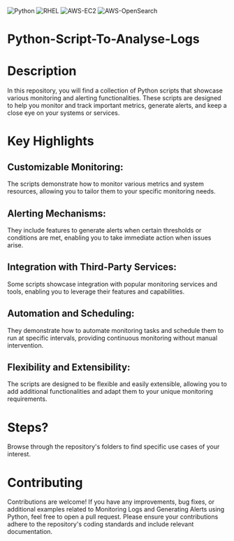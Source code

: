 ![Python](https://img.shields.io/badge/Python-v3.11.x-FFD43B) ![RHEL](https://img.shields.io/badge/RHEL-v9.x-CC0000) ![AWS-EC2](https://img.shields.io/badge/AWS-EC2-FF9900) ![AWS-OpenSearch](https://img.shields.io/badge/AWS-OpenSearch-11009E)


# Python-Script-To-Analyse-Logs

# Description
In this repository, you will find a collection of Python scripts that showcase various monitoring and alerting functionalities. These scripts are designed to help you monitor and track important metrics, generate alerts, and keep a close eye on your systems or services.

# Key Highlights
## Customizable Monitoring:
The scripts demonstrate how to monitor various metrics and system resources, allowing you to tailor them to your specific monitoring needs.

## Alerting Mechanisms: 
They include features to generate alerts when certain thresholds or conditions are met, enabling you to take immediate action when issues arise.

## Integration with Third-Party Services: 
Some scripts showcase integration with popular monitoring services and tools, enabling you to leverage their features and capabilities.

## Automation and Scheduling: 
They demonstrate how to automate monitoring tasks and schedule them to run at specific intervals, providing continuous monitoring without manual intervention.

## Flexibility and Extensibility: 
The scripts are designed to be flexible and easily extensible, allowing you to add additional functionalities and adapt them to your unique monitoring requirements.

# Steps?
Browse through the repository's folders to find specific use cases of your interest.

# Contributing
Contributions are welcome! If you have any improvements, bug fixes, or additional examples related to Monitoring Logs and Generating Alerts using Python, feel free to open a pull request. Please ensure your contributions adhere to the repository's coding standards and include relevant documentation.
